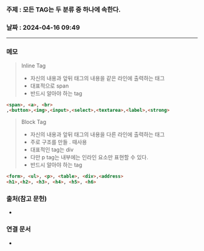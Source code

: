 ### 주제 : 모든 TAG는 두 분류 중 하나에 속한다.

### 날짜 : 2024-04-16 09:49
----
### 메모
> Inline Tag
> 	- 자신의 내용과 앞뒤 태그의 내용을 같은 라인에 출력하는 태그
> 	- 대표적으로 span
> 	- 반드시 알아야 하는 tag
```html
<span>, <a>, <br>
,<button>,<img>,<input>,<select>,<textarea>,<label>,<strong>
```

> Block Tag
> 	- 자신의 내용과 앞뒤 태그의 내용을 다른 라인에 출력하는 태그
> 	- 주로 구조를 만들 . 때사용
> 	- 대표적인 tag는 div
> 	- 다만 p tag는 내부에는 인라인 요소만 표현할 수 있다.
> 	- 반드시 알아야 하는 tag
```html
<form>, <ul>, <p>, <table>, <div>,<address>
<h1>,<h2>, <h3>, <h4>, <h5>, <h6>
```

### 출처(참고 문헌)
-

### 연결 문서
-
